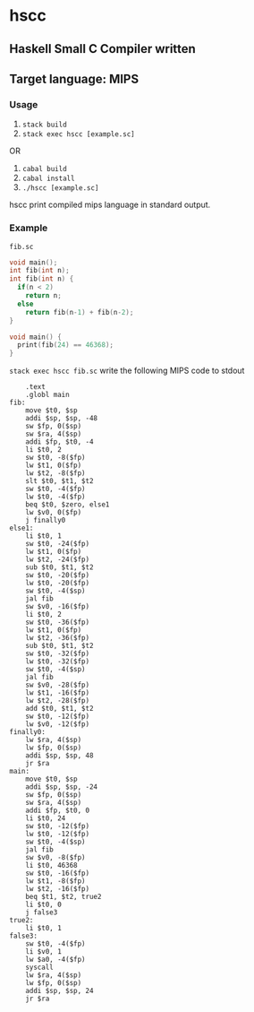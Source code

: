 # hscc
## Haskell Small C Compiler written
## Target language: MIPS

### Usage
1. `stack build`
2. `stack exec hscc [example.sc]`

OR

1. `cabal build`
2. `cabal install`
2. `./hscc [example.sc]`

hscc print compiled mips language in standard output.

### Example
`fib.sc`
```c
void main();
int fib(int n);
int fib(int n) {
  if(n < 2)
    return n;
  else
    return fib(n-1) + fib(n-2);
}

void main() {
  print(fib(24) == 46368);
}
```

`stack exec hscc fib.sc` write the following MIPS code to stdout
```
    .text
    .globl main
fib:
    move $t0, $sp
    addi $sp, $sp, -48
    sw $fp, 0($sp)
    sw $ra, 4($sp)
    addi $fp, $t0, -4
    li $t0, 2
    sw $t0, -8($fp)
    lw $t1, 0($fp)
    lw $t2, -8($fp)
    slt $t0, $t1, $t2
    sw $t0, -4($fp)
    lw $t0, -4($fp)
    beq $t0, $zero, else1
    lw $v0, 0($fp)
    j finally0
else1:
    li $t0, 1
    sw $t0, -24($fp)
    lw $t1, 0($fp)
    lw $t2, -24($fp)
    sub $t0, $t1, $t2
    sw $t0, -20($fp)
    lw $t0, -20($fp)
    sw $t0, -4($sp)
    jal fib
    sw $v0, -16($fp)
    li $t0, 2
    sw $t0, -36($fp)
    lw $t1, 0($fp)
    lw $t2, -36($fp)
    sub $t0, $t1, $t2
    sw $t0, -32($fp)
    lw $t0, -32($fp)
    sw $t0, -4($sp)
    jal fib
    sw $v0, -28($fp)
    lw $t1, -16($fp)
    lw $t2, -28($fp)
    add $t0, $t1, $t2
    sw $t0, -12($fp)
    lw $v0, -12($fp)
finally0:
    lw $ra, 4($sp)
    lw $fp, 0($sp)
    addi $sp, $sp, 48
    jr $ra
main:
    move $t0, $sp
    addi $sp, $sp, -24
    sw $fp, 0($sp)
    sw $ra, 4($sp)
    addi $fp, $t0, 0
    li $t0, 24
    sw $t0, -12($fp)
    lw $t0, -12($fp)
    sw $t0, -4($sp)
    jal fib
    sw $v0, -8($fp)
    li $t0, 46368
    sw $t0, -16($fp)
    lw $t1, -8($fp)
    lw $t2, -16($fp)
    beq $t1, $t2, true2
    li $t0, 0
    j false3
true2:
    li $t0, 1
false3:
    sw $t0, -4($fp)
    li $v0, 1
    lw $a0, -4($fp)
    syscall
    lw $ra, 4($sp)
    lw $fp, 0($sp)
    addi $sp, $sp, 24
    jr $ra
```
